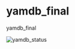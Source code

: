 # yamdb_final
yamdb_final

![yamdb_status](https://github.com/plaunezkiy/yamdb_final/workflows/yamdb_worflow/badge.svg)